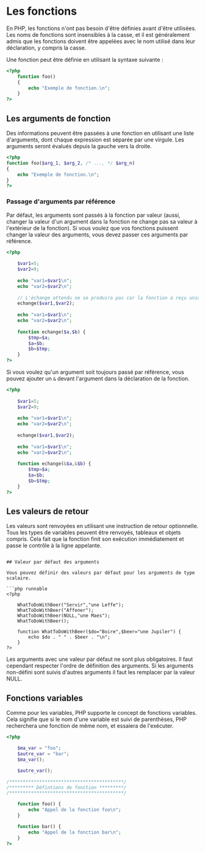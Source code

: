 # Les fonctions

En PHP, les fonctions n'ont pas besoin d'être définies avant d'être utilisées. Les noms de fonctions sont insensibles à la casse, et il est généralement admis que les fonctions doivent être appelées avec le nom utilisé dans leur déclaration, y compris la casse.

Une fonction peut être définie en utilisant la syntaxe suivante :

```php
<?php
	function foo()
	{
		echo "Exemple de fonction.\n";
	}
?>
```

## Les arguments de fonction

Des informations peuvent être passées à une fonction en utilisant une liste d'arguments, dont chaque expression est séparée par une virgule. Les arguments seront évalués depuis la gauche vers la droite.

```php
<?php
function foo($arg_1, $arg_2, /* ..., */ $arg_n)
{
    echo "Exemple de fonction.\n";
}
?>
```

### Passage d'arguments par référence

Par défaut, les arguments sont passés à la fonction par valeur (aussi, changer la valeur d'un argument dans la fonction ne change pas sa valeur à l'extérieur de la fonction). Si vous voulez que vos fonctions puissent changer la valeur des arguments, vous devez passer ces arguments par référence.

```php runnable
<?php
	
	$var1=5;
	$var2=9;
	
	echo "var1=$var1\n";
	echo "var2=$var2\n";
	
	// L'échange attendu ne se produira pas car la fonction à reçu uniquement la valeur de la variable.
	echange($var1,$var2);
	
	echo "var1=$var1\n";
	echo "var2=$var2\n";
	
	function echange($a,$b) {
		$tmp=$a;
		$a=$b;
		$b=$tmp;
	}
?>
```


Si vous voulez qu'un argument soit toujours passé par référence, vous pouvez ajouter un `&` devant l'argument dans la déclaration de la fonction.

```php runnable
<?php
	
	$var1=5;
	$var2=9;
	
	echo "var1=$var1\n";
	echo "var2=$var2\n";
	
	echange($var1,$var2);
	
	echo "var1=$var1\n";
	echo "var2=$var2\n";
	
	function echange(&$a,&$b) {
		$tmp=$a;
		$a=$b;
		$b=$tmp;
	}
?>
```

## Les valeurs de retour

Les valeurs sont renvoyées en utilisant une instruction de retour optionnelle. Tous les types de variables peuvent être renvoyés, tableaux et objets compris. Cela fait que la fonction finit son exécution immédiatement et passe le contrôle à la ligne appelante.

<?php
function foo($arg_1, $arg_2, /* ..., */ $arg_n)
{
    echo "Exemple de fonction.\n";
    return $retval;
}
?>
```

## Valeur par défaut des arguments

Vous pouvez définir des valeurs par défaut pour les arguments de type scalaire.

```php runnable
<?php

	WhatToDoWithBeer("Servir","une Leffe");
	WhatToDoWithBeer("Affoner");
	WhatToDoWithBeer(NULL,"une Maes");
	WhatToDoWithBeer();
	
	function WhatToDoWithBeer($do="Boire",$beer="une Jupiler") {
		echo $do . " " . $beer . "\n";
	}
?>
```

Les arguments avec une valeur par défaut ne sont plus obligatoires. Il faut cependant respecter l'ordre de définition des arguments. Si les arguments non-défini sont suivis d'autres arguments il faut les remplacer par la valeur NULL.


## Fonctions variables

Comme pour les variables, PHP supporte le concept de fonctions variables. Cela signifie que si le nom d'une variable est suivi de parenthèses, PHP recherchera une fonction de même nom, et essaiera de l'exécuter.

```php runnable
<?php

	$ma_var = "foo";
	$autre_var = "bar";
	$ma_var();

	$autre_var();

/******************************************/
/********* Défintions de fonction *********/ 
/******************************************/

	function foo() {
		echo "Appel de la fonction foo\n";
	}

	function bar() {
		echo "Appel de la fonction bar\n";
	}
?>
```